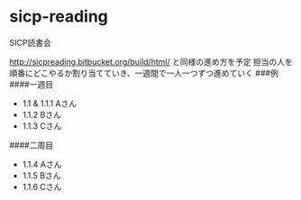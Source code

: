 sicp-reading
============

SICP読書会

http://sicpreading.bitbucket.org/build/html/
と同様の進め方を予定
担当の人を順番にどこやるか割り当てていき、一週間で一人一つずつ進めていく
###例
####一週目
- 1.1 & 1.1.1 Aさん
- 1.1.2 Bさん
- 1.1.3 Cさん

####二周目
- 1.1.4 Aさん
- 1.1.5 Bさん
- 1.1.6 Cさん
